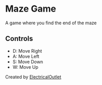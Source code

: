 # Maze Game

A game where you find the end of the maze

## Controls

- D: Move Right
- A: Move Left
- S: Move Down
- W: Move Up

Created by [ElectricalOutlet](https://github.com/ChloPUPs)